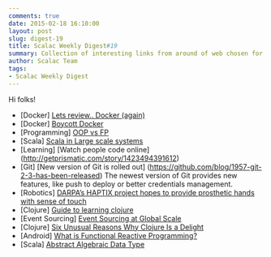 ```yaml
---
comments: true
date: 2015-02-18 16:10:00
layout: post
slug: digest-19
title: Scalac Weekly Digest#19
summary: Collection of interesting links from around of web chosen for you by Scalac team
author: Scalac Team
tags:
- Scalac Weekly Digest
---
```


Hi folks!

* \[Docker\] [Lets review.. Docker (again)](http://iops.io/blog/docker-hype/)
* \[Docker\] [Boycott Docker](http://www.boycottdocker.org)
* \[Programming\] [OOP vs FP](http://www.lispcast.com/object-oriented-vs-functional-duals) 
* \[Scala\] [Scala in Large scale systems](http://www.infoq.com/articles/Scala-Series-Part-1) 
* \[Learning\] [Watch people code online] (http://getprismatic.com/story/1423494391612)
* \[Git\] [New version of Git is rolled out] (https://github.com/blog/1957-git-2-3-has-been-released)
    The newest version of Git provides new features, like push to deploy or better credentials management.
* \[Robotics\] [DARPA’s HAPTIX project hopes to provide prosthetic hands with sense of touch](http://robohub.org/darpas-haptix-project-hopes-to-provide-prosthetic-hands-with-sense-of-touch/)
* \[Clojure\] [Guide to learning clojure](http://www.lispcast.com/ultimate-guide-to-learning-clojure-for-free)
* \[Event Sourcing\] [Event Sourcing at Global Scale](http://krasserm.github.io/2015/01/13/event-sourcing-at-global-scale/)
* \[Clojure\] [Six Unusual Reasons Why Clojure Is a Delight](http://deliberate-software.com/unusual-reasons-why-clojure-is-a-delight/)
* \[Android\] [What is Functional Reactive Programming?](http://www.bignerdranch.com/blog/what-is-functional-reactive-programming/)
* \[Scala\] [Abstract Algebraic Data Type](http://bertails.org/2015/02/15/abstract-algebraic-data-type)
